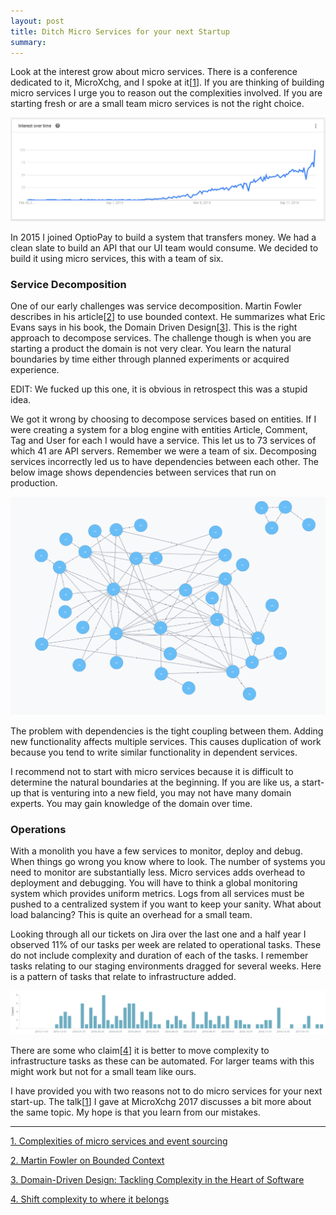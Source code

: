 ```yaml
---
layout: post
title: Ditch Micro Services for your next Startup
summary:
---
```

	
Look at the interest grow about micro services. There is a conference dedicated to it, MicroXchg, and I spoke at it[[1](#2)]. If you are thinking of building micro services I urge you to reason out the complexities involved. If you are starting fresh or are a small team micro services is not the right choice. 

![Screenshot Micro Services Trend](/images/others/microservices-trend.png "Google trends on Micro Services.")

In 2015 I joined OptioPay to build a system that transfers money. We had a clean slate to build an API that our UI team would consume. We decided to build it using micro services, this with a team of six.


### Service Decomposition

One of our early challenges was service decomposition. Martin Fowler describes in his article[[2](#2)] to use bounded context. He summarizes what Eric Evans says in his book, the Domain Driven Design[[3](#3)]. This is the right approach to decompose services. The challenge though is when you are starting a product the domain is not very clear. You learn the natural boundaries by time either through planned experiments or acquired experience.

EDIT: We fucked up this one, it is obvious in retrospect this was a stupid idea.

We got it wrong by choosing to decompose services based on entities. If I were creating a system for a blog engine with entities Article, Comment, Tag and User for each I would have a service. This let us to 73 services of which 41 are API servers. Remember we were a team of six. Decomposing services incorrectly led us to have dependencies between each other. The below image shows dependencies between services that run on production.

![Service Dependencies](/images/others/dependencies.png "Service Dependencies")

The problem with dependencies is the tight coupling between them. Adding new functionality affects multiple services. This causes duplication of work because you tend to write similar functionality in dependent services. 

I recommend not to start with micro services because it is difficult to determine the natural boundaries at the beginning. If you are like us, a start-up that is venturing into a new field, you may not have many domain experts. You may gain knowledge of the domain over time.

### Operations

With a monolith you have a few services to monitor, deploy and debug. When things go wrong you know where to look. The number of systems you need to monitor are substantially less. Micro services adds overhead to deployment and debugging. You will have to think a global monitoring system which provides uniform metrics. Logs from all services must be pushed to a centralized system if you want to keep your sanity. What about load balancing? This is quite an overhead for a small team.

Looking through all our tickets on Jira over the last one and a half year I observed 11% of our tasks per week are related to operational tasks. These do not include complexity and duration of each of the tasks. I remember tasks relating to our staging environments dragged for several weeks. Here is a pattern of tasks that relate to infrastructure added.

![Number of operational tasks](/images/others/operations.png "Tasks related to operations")


There are some who claim[[4](#4)] it is better to move complexity to infrastructure tasks as these can be automated. For larger teams with this might work but not for a small team like ours.

I have provided you with two reasons not to do micro services for your next start-up. The talk[[1](#1)] I gave at MicroXchg 2017 discusses a bit more about the same topic. My hope is that you learn from our mistakes. 

---

<p><a name="1" href="https://www.youtube.com/watch?v=yVUiA6gDhKU">1.
Complexities of micro services and event sourcing</a></p>
<p><a name="2" href="https://martinfowler.com/bliki/BoundedContext.html">2. Martin Fowler on Bounded Context</a></p>

<p name="3"><a rel="nofollow" href="https://www.amazon.de/gp/product/0321125215/ref=as_li_tl?ie=UTF8&camp=1638&creative=6742&creativeASIN=0321125215&linkCode=as2&tag=satranin-21">3. Domain-Driven Design: Tackling Complexity in the Heart of Software</a><img src="http://ir-de.amazon-adsystem.com/e/ir?t=satranin-21&l=as2&o=3&a=0321125215" width="1" height="1" border="0" alt="" style="border:none !important; margin:0px !important;" /><p>

<p><a name="4" href="https://www.oreilly.com/ideas/microservices-shift-complexity-to-where-it-belongs">4. Shift complexity to where it belongs</a></p>
